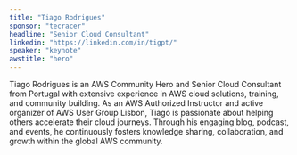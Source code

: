 ```yaml
---
title: "Tiago Rodrigues"
sponsor: "tecracer"
headline: "Senior Cloud Consultant"
linkedin: "https://linkedin.com/in/tigpt/"
speaker: "keynote"
awstitle: "hero"
---
```


Tiago Rodrigues is an AWS Community Hero and Senior Cloud Consultant from Portugal with extensive experience in AWS cloud solutions, training, and community building. As an AWS Authorized Instructor and active organizer of AWS User Group Lisbon, Tiago is passionate about helping others accelerate their cloud journeys. Through his engaging blog, podcast, and events, he continuously fosters knowledge sharing, collaboration, and growth within the global AWS community.

